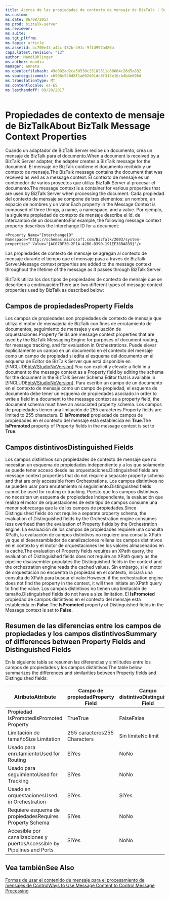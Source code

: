 ```yaml
---
title: Acerca de las propiedades de contexto de mensaje de BizTalk | Documentos de Microsoft
ms.custom: 
ms.date: 06/08/2017
ms.prod: biztalk-server
ms.reviewer: 
ms.suite: 
ms.tgt_pltfrm: 
ms.topic: article
ms.assetid: bc700e43-a44c-482b-b91c-9f1d997a486a
caps.latest.revision: "12"
author: MandiOhlinger
ms.author: mandia
manager: anneta
ms.openlocfilehash: 49d802ad2ca50538c25182311c68604c26d5a832
ms.sourcegitcommit: cb908c540d8f1a692d01dc8f313e16cb4b4e696d
ms.translationtype: MT
ms.contentlocale: es-ES
ms.lasthandoff: 09/20/2017
---
```

# <a name="about-biztalk-message-context-properties"></a><span data-ttu-id="75ce0-102">Propiedades de contexto de mensaje de BizTalk</span><span class="sxs-lookup"><span data-stu-id="75ce0-102">About BizTalk Message Context Properties</span></span>
<span data-ttu-id="75ce0-103">Cuando un adaptador de BizTalk Server recibe un documento, crea un mensaje de BizTalk para el documento.</span><span class="sxs-lookup"><span data-stu-id="75ce0-103">When a document is received by a BizTalk Server adapter, the adapter creates a BizTalk message for the document.</span></span> <span data-ttu-id="75ce0-104">El mensaje de BizTalk contiene el documento recibido y un contexto de mensaje.</span><span class="sxs-lookup"><span data-stu-id="75ce0-104">The BizTalk message contains the document that was received as well as a message context.</span></span> <span data-ttu-id="75ce0-105">El contexto de mensaje es un contenedor de varios proyectos que utiliza BizTalk Server al procesar el documento.</span><span class="sxs-lookup"><span data-stu-id="75ce0-105">The message context is a container for various properties that are used by BizTalk Server when processing the document.</span></span> <span data-ttu-id="75ce0-106">Cada propiedad del contexto de mensaje se compone de tres elementos: un nombre, un espacio de nombres y un valor.</span><span class="sxs-lookup"><span data-stu-id="75ce0-106">Each property in the Message Context is composed of three things, a name, a namespace, and a value.</span></span> <span data-ttu-id="75ce0-107">Por ejemplo, la siguiente propiedad de contexto de mensaje describe el Id. de intercambio de un documento:</span><span class="sxs-lookup"><span data-stu-id="75ce0-107">For example, the following message context property describes the Interchange ID for a document:</span></span>  
  
```  
<Property Name="InterchangeID" Namespace="http://schemas.microsoft.com/BizTalk/2003/system-properties" Value="{AC07BF30-2F1A-42B0-8390-191EF38BA839}"/>  
```  
  
 <span data-ttu-id="75ce0-108">Las propiedades de contexto de mensaje se agregan al contexto de mensaje durante el tiempo que el mensaje pasa a través de BizTalk Server.</span><span class="sxs-lookup"><span data-stu-id="75ce0-108">Message context properties are added to the message context throughout the lifetime of the message as it passes through BizTalk Server.</span></span>  
  
 <span data-ttu-id="75ce0-109">BizTalk utiliza los dos tipos de propiedades de contexto de mensaje que se describen a continuación:</span><span class="sxs-lookup"><span data-stu-id="75ce0-109">There are two different types of message context properties used by BizTalk as described below:</span></span>  
  
## <a name="property-fields"></a><span data-ttu-id="75ce0-110">Campos de propiedades</span><span class="sxs-lookup"><span data-stu-id="75ce0-110">Property Fields</span></span>  
 <span data-ttu-id="75ce0-111">Los campos de propiedades son propiedades de contexto de mensaje que utiliza el motor de mensajería de BizTalk con fines de enrutamiento de documentos, seguimiento de mensajes y evaluación de orquestaciones.</span><span class="sxs-lookup"><span data-stu-id="75ce0-111">Property fields are message context properties that are used by the BizTalk Messaging Engine for purposes of document routing, for message tracking, and for evaluation in Orchestrations.</span></span> <span data-ttu-id="75ce0-112">Puede elevar explícitamente un campo en un documento en el contexto del mensaje como un campo de propiedad si edita el esquema del documento en el esquema de Editor de BizTalk Server que está disponible en [!INCLUDE[btsVStudioNoVersion](../includes/btsvstudionoversion-md.md)].</span><span class="sxs-lookup"><span data-stu-id="75ce0-112">You can explicitly elevate a field in a document to the message context as a Property field by editing the schema for the document in the BizTalk Server Schema Editor that is available in [!INCLUDE[btsVStudioNoVersion](../includes/btsvstudionoversion-md.md)].</span></span> <span data-ttu-id="75ce0-113">Para escribir un campo de un documento en el contexto de mensaje como un campo de propiedad, el esquema de documento debe tener un esquema de propiedades asociado.</span><span class="sxs-lookup"><span data-stu-id="75ce0-113">In order to write a field in a document to the message context as a property field, the document schema must have an associated property schema.</span></span> <span data-ttu-id="75ce0-114">Los campos de propiedades tienen una limitación de 255 caracteres.</span><span class="sxs-lookup"><span data-stu-id="75ce0-114">Property fields are limited to 255 characters.</span></span> <span data-ttu-id="75ce0-115">El **IsPromoted** propiedad de campos de propiedades en el contexto del mensaje está establecida en **True**.</span><span class="sxs-lookup"><span data-stu-id="75ce0-115">The **IsPromoted** property of Property fields in the message context is set to **True**.</span></span>  
  
## <a name="distinguished-fields"></a><span data-ttu-id="75ce0-116">Campos distintivos</span><span class="sxs-lookup"><span data-stu-id="75ce0-116">Distinguished Fields</span></span>  
 <span data-ttu-id="75ce0-117">Los campos distintivos son propiedades de contexto de mensaje que no necesitan un esquema de propiedades independiente y a los que solamente se puede tener acceso desde las orquestaciones.</span><span class="sxs-lookup"><span data-stu-id="75ce0-117">Distinguished fields are message context properties that do not require a separate property schema and that are only accessible from Orchestrations.</span></span> <span data-ttu-id="75ce0-118">Los campos distintivos no se pueden usar para enrutamiento ni seguimiento.</span><span class="sxs-lookup"><span data-stu-id="75ce0-118">Distinguished fields cannot be used for routing or tracking.</span></span> <span data-ttu-id="75ce0-119">Puesto que los campos distintivos no necesitan un esquema de propiedades independiente, la evaluación que realiza el motor de orquestaciones de este tipo de campos consume una menor sobrecarga que la de los campos de propiedades.</span><span class="sxs-lookup"><span data-stu-id="75ce0-119">Since Distinguished fields do not require a separate property schema, the evaluation of Distinguished fields by the Orchestration engine consumes less overhead than the evaluation of Property fields by the Orchestration engine.</span></span> <span data-ttu-id="75ce0-120">La evaluación de los campos de propiedades requiere una consulta XPath, la evaluación de campos distintivos no requiere una consulta XPath ya que el desensamblador de canalizaciones rellena los campos distintivos en el contexto y el motor de orquestaciones lee los valores almacenados en la caché.</span><span class="sxs-lookup"><span data-stu-id="75ce0-120">The evaluation of Property fields requires an XPath query, the evaluation of Distinguished fields does not require an XPath query as the pipeline disassembler populates the Distinguished fields in the context and the orchestration engine reads the cached values.</span></span> <span data-ttu-id="75ce0-121">Sin embargo, si el motor de orquestación no encuentra la propiedad en el contexto, iniciará una consulta de XPath para buscar el valor.</span><span class="sxs-lookup"><span data-stu-id="75ce0-121">However, if the orchestration engine does not find the property in the context, it will then initiate an XPath query to find the value.</span></span> <span data-ttu-id="75ce0-122">Los campos distintivos no tienen una limitación de tamaño.</span><span class="sxs-lookup"><span data-stu-id="75ce0-122">Distinguished fields do not have a size limitation.</span></span> <span data-ttu-id="75ce0-123">El **IsPromoted** propiedad de campos distintivos en el contexto del mensaje está establecida en **False**.</span><span class="sxs-lookup"><span data-stu-id="75ce0-123">The **IsPromoted** property of Distinguished fields in the Message context is set to **False**.</span></span>  
  
## <a name="summary-of-differences-between-property-fields-and-distinguished-fields"></a><span data-ttu-id="75ce0-124">Resumen de las diferencias entre los campos de propiedades y los campos distintivos</span><span class="sxs-lookup"><span data-stu-id="75ce0-124">Summary of differences between Property Fields and Distinguished Fields</span></span>  
 <span data-ttu-id="75ce0-125">En la siguiente tabla se resumen las diferencias y similitudes entre los campos de propiedades y los campos distintivos:</span><span class="sxs-lookup"><span data-stu-id="75ce0-125">The table below summarizes the differences and similarities between Property fields and Distinguished fields:</span></span>  
  
|<span data-ttu-id="75ce0-126">**Atributo**</span><span class="sxs-lookup"><span data-stu-id="75ce0-126">**Attribute**</span></span>|<span data-ttu-id="75ce0-127">**Campo de propiedad**</span><span class="sxs-lookup"><span data-stu-id="75ce0-127">**Property Field**</span></span>|<span data-ttu-id="75ce0-128">**Campo distintivo**</span><span class="sxs-lookup"><span data-stu-id="75ce0-128">**Distinguished Field**</span></span>|  
|-------------------|------------------------|-----------------------------|  
|<span data-ttu-id="75ce0-129">Propiedad IsPromoted</span><span class="sxs-lookup"><span data-stu-id="75ce0-129">IsPromoted Property</span></span>|<span data-ttu-id="75ce0-130">True</span><span class="sxs-lookup"><span data-stu-id="75ce0-130">True</span></span>|<span data-ttu-id="75ce0-131">False</span><span class="sxs-lookup"><span data-stu-id="75ce0-131">False</span></span>|  
|<span data-ttu-id="75ce0-132">Limitación de tamaño</span><span class="sxs-lookup"><span data-stu-id="75ce0-132">Size Limitation</span></span>|<span data-ttu-id="75ce0-133">255 caracteres</span><span class="sxs-lookup"><span data-stu-id="75ce0-133">255 Characters</span></span>|<span data-ttu-id="75ce0-134">Sin límite</span><span class="sxs-lookup"><span data-stu-id="75ce0-134">No limit</span></span>|  
|<span data-ttu-id="75ce0-135">Usado para enrutamiento</span><span class="sxs-lookup"><span data-stu-id="75ce0-135">Used for Routing</span></span>|<span data-ttu-id="75ce0-136">Sí</span><span class="sxs-lookup"><span data-stu-id="75ce0-136">Yes</span></span>|<span data-ttu-id="75ce0-137">No</span><span class="sxs-lookup"><span data-stu-id="75ce0-137">No</span></span>|  
|<span data-ttu-id="75ce0-138">Usado para seguimiento</span><span class="sxs-lookup"><span data-stu-id="75ce0-138">Used for Tracking</span></span>|<span data-ttu-id="75ce0-139">Sí</span><span class="sxs-lookup"><span data-stu-id="75ce0-139">Yes</span></span>|<span data-ttu-id="75ce0-140">No</span><span class="sxs-lookup"><span data-stu-id="75ce0-140">No</span></span>|  
|<span data-ttu-id="75ce0-141">Usado en orquestaciones</span><span class="sxs-lookup"><span data-stu-id="75ce0-141">Used in Orchestration</span></span>|<span data-ttu-id="75ce0-142">Sí</span><span class="sxs-lookup"><span data-stu-id="75ce0-142">Yes</span></span>|<span data-ttu-id="75ce0-143">Sí</span><span class="sxs-lookup"><span data-stu-id="75ce0-143">Yes</span></span>|  
|<span data-ttu-id="75ce0-144">Requiere esquema de propiedades</span><span class="sxs-lookup"><span data-stu-id="75ce0-144">Requires Property Schema</span></span>|<span data-ttu-id="75ce0-145">Sí</span><span class="sxs-lookup"><span data-stu-id="75ce0-145">Yes</span></span>|<span data-ttu-id="75ce0-146">No</span><span class="sxs-lookup"><span data-stu-id="75ce0-146">No</span></span>|  
|<span data-ttu-id="75ce0-147">Accesible por canalizaciones y puertos</span><span class="sxs-lookup"><span data-stu-id="75ce0-147">Accessible by Pipelines and Ports</span></span>|<span data-ttu-id="75ce0-148">Sí</span><span class="sxs-lookup"><span data-stu-id="75ce0-148">Yes</span></span>|<span data-ttu-id="75ce0-149">No</span><span class="sxs-lookup"><span data-stu-id="75ce0-149">No</span></span>|  
  
## <a name="see-also"></a><span data-ttu-id="75ce0-150">Vea también</span><span class="sxs-lookup"><span data-stu-id="75ce0-150">See Also</span></span>  
 [<span data-ttu-id="75ce0-151">Formas de usar el contenido de mensaje para el procesamiento de mensajes de Control</span><span class="sxs-lookup"><span data-stu-id="75ce0-151">Ways to Use Message Content to Control Message Processing</span></span>](../core/ways-to-use-message-content-to-control-message-processing.md)